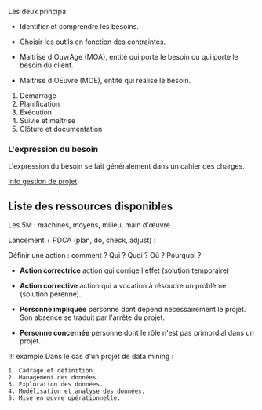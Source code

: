 Les deux principa

* Identifier et comprendre les besoins.
* Choisir les outils en fonction des contraintes.

* Maitrîse d'OuvrAge (MOA), entité qui porte le besoin ou qui porte le besoin du client.
* Maitrîse d'OEuvre (MOE), entité qui réalise le besoin.

1. Démarrage
2. Planification
3. Exécution
4. Suivie et maîtrise
5. Clôture et documentation

### L'expression du besoin

L'expression du besoin se fait généralement dans un cahier des charges.

[info gestion de projet](https://methodo-projet.fr/modeles-de-documents-de-gestion-de-projet/)

## Liste des ressources disponibles

Les 5M : machines, moyens, milieu, main d'œuvre.

Lancement + PDCA (plan, do, check, adjust) :

Définir une action : comment ? Qui ? Quoi ? Où ? Pourquoi ?

* __Action correctrice__ action qui corrige l'effet (solution temporaire)
* __Action corrective__ action qui a vocation à résoudre un problème (solution pérenne).

* __Personne impliquée__ personne dont dépend nécessairement le projet. Son absence se traduit par l'arrête du projet.
* __Personne concernée__ personne dont le rôle n'est pas primordial dans un projet.

!!! example 
	Dans le cas d'un projet de data mining :

	1. Cadrage et définition.
	2. Management des données.
	3. Exploration des données.
	4. Modélisation et analyse des données.
	5. Mise en œuvre opérationnelle.